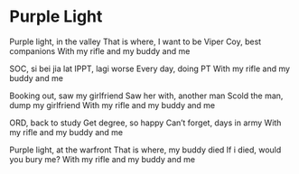 # Purple Light

Purple light, in the valley
That is where, I want to be
Viper Coy, best companions
With my rifle and my buddy and me

SOC, si bei jia lat
IPPT, lagi worse
Every day, doing PT
With my rifle and my buddy and me

Booking out, saw my girlfriend
Saw her with, another man
Scold the man, dump my girlfriend
With my rifle and my buddy and me

ORD, back to study
Get degree, so happy
Can’t forget, days in army
With my rifle and my buddy and me

Purple light, at the warfront
That is where, my buddy died
If i died, would you bury me?
With my rifle and my buddy and me
